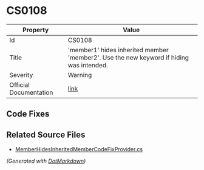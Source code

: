 # CS0108

| Property               | Value                                                                                             |
| ---------------------- | ------------------------------------------------------------------------------------------------- |
| Id                     | CS0108                                                                                            |
| Title                  | 'member1' hides inherited member 'member2'\. Use the new keyword if hiding was intended\.         |
| Severity               | Warning                                                                                           |
| Official Documentation | [link](http://docs.microsoft.com/en-us/dotnet/csharp/language-reference/compiler-messages/cs0108) |

## Code Fixes


## Related Source Files

* [MemberHidesInheritedMemberCodeFixProvider.cs](../../src/CodeFixes/CSharp/CodeFixes/MemberHidesInheritedMemberCodeFixProvider.cs)

*\(Generated with [DotMarkdown](http://github.com/JosefPihrt/DotMarkdown)\)*